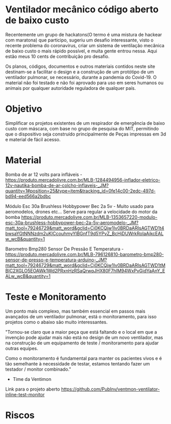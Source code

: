 # Ventilador mecânico código aberto de baixo custo

Recentemente um grupo de hackatons(O termo é uma mistura de hackear com maratona) que participo, sugeriu um desafio interessante, visto o recente problema do coronavírus, criar um sistema de ventilação mecânica de baixo custo o mais rápido possível, e muita gente entrou nessa. 
Aqui estão meus 10 cents de contribuição pro desafio.

Os planos, códigos, documentos e outros materiais contidos neste site destinam-se a facilitar o design e a construção de um protótipo de um ventilador pulmonar, se necessário, durante a pandemia do Covid-19. O material não foi testado e não foi aprovado para uso em seres humanos ou animais por qualquer autoridade reguladora de qualquer país.

# Objetivo

Simplificar os projetos existentes de um respirador de emergência de baixo custo com máscara, com base no grupo de pesquisa do MIT, permitindo que o dispositivo seja construído principalmente de Peças impressas em 3d e material de fácil acesso.

# Material
Bomba de ar 12 volts para infláveis -
https://produto.mercadolivre.com.br/MLB-1284494956-inflador-eletrico-12v-nautika-bomba-de-ar-colcho-inflaveis-_JM?quantity=1#position=25&type=item&tracking_id=0fe14c00-2edc-497d-bd94-eed566a2bdbc

Módulo Esc 30a Brushless Hobbypower Bec 2a 5v - Muito usado para aeromodelos, drones etc... Serve para regular a velocidade do motor da bomba
https://produto.mercadolivre.com.br/MLB-1353657220-modulo-esc-30a-brushless-hobbypower-bec-2a-5v-aeromodelo-_JM?matt_tool=79246729&matt_word&gclid=Cj0KCQjw1Iv0BRDaARIsAGTWD1t4bwsaYGtNNNzdm2uKlCcouhmyYlBGnfT9d5YPvZ_BcHjDUWrkRoIaAikcEALw_wcB&quantity=1

Barometro Bmp280 Sensor De Pressão E Temperatura - 
https://produto.mercadolivre.com.br/MLB-796126810-barometro-bmp280-sensor-de-presso-e-temperatura-arduino-_JM?matt_tool=79246729&matt_word&gclid=Cj0KCQjw1Iv0BRDaARIsAGTWD1tMBIC2XGLO5EOAWk1Wd2PRxnHzRSaQrwqJHX80F7hIM94WxPvGidYaAnY_EALw_wcB&quantity=1

# Teste e Monitoramento

Um ponto mais complexo, mas também essencial em passos mais avançados de um ventilador pulmonar, está o monitoramento, para isso projetos como o abaixo são muito interessantes.

"Tornou-se claro que a maior peça que está faltando e o local em que a invenção pode ajudar mais não está no design de um novo ventilador, mas na construção de um equipamento de teste / monitoramento para ajudar outras equipes.

Como o monitoramento é fundamental para manter os pacientes vivos e é tão semelhante à necessidade de testar, estamos tentando fazer um testador / monitor combinado." 
- Time da Ventimon

Link para o projeto aberto
https://github.com/PubInv/ventmon-ventilator-inline-test-monitor

# Riscos
